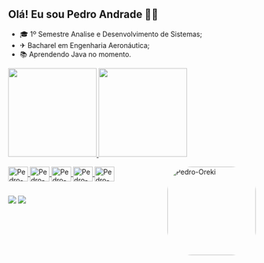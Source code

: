## Olá! Eu sou Pedro Andrade 👋😄

- 🎓 1º Semestre Analise e Desenvolvimento de Sistemas;
- ✈ Bacharel em Engenharia Aeronáutica;
- 📚 Aprendendo Java no momento.

<div>
  <a href="https://github.com/PedroF227">
  <img height="180em" src="https://github-readme-stats.vercel.app/api?username=PedroF227&show_icons=true&theme=dark&include_all_commits=true&count_private=true"/>
  <img height="180em" src="https://github-readme-stats.vercel.app/api/top-langs/?username=PedroF227&layout=compact&langs_count=7&theme=dark"/>
</div>

<div style="display: inline_block"><br>
  <img align="center" alt="Pedro-Py" height="30" width="40" src="https://cdn.jsdelivr.net/gh/devicons/devicon/icons/python/python-original.svg">
  <img align="center" alt="Pedro-Jv" height="30" width="40" src="https://cdn.jsdelivr.net/gh/devicons/devicon/icons/java/java-original.svg">
  <img align="center" alt="Pedro-Js" height="30" width="40" src="https://cdn.jsdelivr.net/gh/devicons/devicon/icons/javascript/javascript-original.svg">
  <img align="center" alt="Pedro-HTML" height="30" width="40" src="https://cdn.jsdelivr.net/gh/devicons/devicon/icons/html5/html5-original.svg">
  <img align="center" alt="Pedro-CSS" height="30" width="40" src="https://cdn.jsdelivr.net/gh/devicons/devicon/icons/css3/css3-original.svg">
  <img align="right" alt="Pedro-Oreki" height="180" style="border-radius:50px;" src="https://media.discordapp.net/attachments/801137276214050846/1074163010265960478/oreki_2.png?width=406&height=406">
</div>
  
  ##
 
<div>
  <a href = "mailto:z.ferreira0017@gmail.com"><img src="https://img.shields.io/badge/-Gmail-%23333?style=for-the-badge&logo=gmail&logoColor=white" target="_blank"></a>
  <a href="https://www.linkedin.com/in/pedro-andrade-881859169/" target="_blank"><img src="https://img.shields.io/badge/-LinkedIn-%230077B5?style=for-the-badge&logo=linkedin&logoColor=white" target="_blank"></a>
</div>
